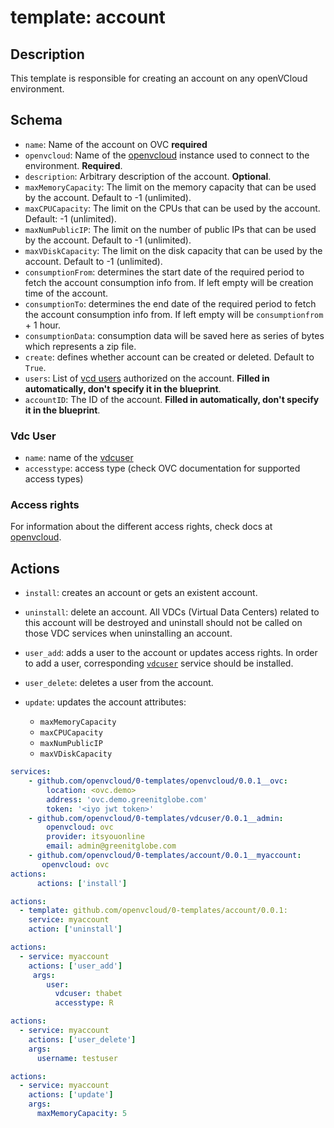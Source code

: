 # template: account

## Description

This template is responsible for creating an account on any openVCloud environment.

## Schema

- `name`: Name of the account on OVC **required**
- `openvcloud`: Name of the [openvcloud](../openvcloud) instance used to connect to the environment.  **Required**.
- `description`: Arbitrary description of the account. **Optional**.
- `maxMemoryCapacity`: The limit on the memory capacity that can be used by the account. Default to -1 (unlimited).
- `maxCPUCapacity`: The limit on the CPUs that can be used by the account. Default: -1 (unlimited).
- `maxNumPublicIP`: The limit on the number of public IPs that can be used by the account. Default to -1 (unlimited).
- `maxVDiskCapacity`: The limit on the disk capacity that can be used by the account. Default to -1 (unlimited).
- `consumptionFrom`: determines the start date of the required period to fetch the account consumption info from. If left empty will be creation time of the account.
- `consumptionTo`: determines the end date of the required period to fetch the account consumption info from. If left empty will be `consumptionfrom` + 1 hour.
- `consumptionData`: consumption data will be saved here as series of bytes which represents a zip file.
- `create`: defines whether account can be created or deleted. Default to `True`.
- `users`: List of [vcd users](#vdc-user)  authorized on the account. **Filled in automatically, don't specify it in the blueprint**.
- `accountID`: The ID of the account. **Filled in automatically, don't specify it in the blueprint**.

### Vdc User

- `name`: name of the [vdcuser](../vdcuser)
- `accesstype`: access type (check OVC documentation for supported access types)

### Access rights

For information about the different access rights, check docs at [openvcloud](https://github.com/0-complexity/openvcloud/blob/2.1.7/docs/EndUserPortal/Authorization/AuthorizationModel.md).

## Actions

- `install`: creates an account or gets an existent account.
- `uninstall`: delete an account. All VDCs (Virtual Data Centers) related to this account will be destroyed and uninstall should not be called on those VDC services when uninstalling an account.
- `user_add`: adds a user to the account or updates access rights. In order to add a user, corresponding [`vdcuser`](#vdc-user) service should be installed.
- `user_delete`: deletes a user from the account.
- `update`: updates the account attributes:

  - `maxMemoryCapacity`
  - `maxCPUCapacity`
  - `maxNumPublicIP`
  - `maxVDiskCapacity`

```yaml
services:
    - github.com/openvcloud/0-templates/openvcloud/0.0.1__ovc:
        location: <ovc.demo>
        address: 'ovc.demo.greenitglobe.com'
        token: '<iyo jwt token>'
    - github.com/openvcloud/0-templates/vdcuser/0.0.1__admin:
        openvcloud: ovc
        provider: itsyouonline
        email: admin@greenitglobe.com
    - github.com/openvcloud/0-templates/account/0.0.1__myaccount:
       openvcloud: ovc
actions:
      actions: ['install']
```

```yaml
actions:
  - template: github.com/openvcloud/0-templates/account/0.0.1:
    service: myaccount
    action: ['uninstall']
```

```yaml
actions:
  - service: myaccount
    actions: ['user_add']
     args:
        user:
          vdcuser: thabet
          accesstype: R
```

```yaml
actions:
  - service: myaccount
    actions: ['user_delete']
    args:
      username: testuser
```

```yaml
actions:
  - service: myaccount
    actions: ['update']
    args:
      maxMemoryCapacity: 5
```
